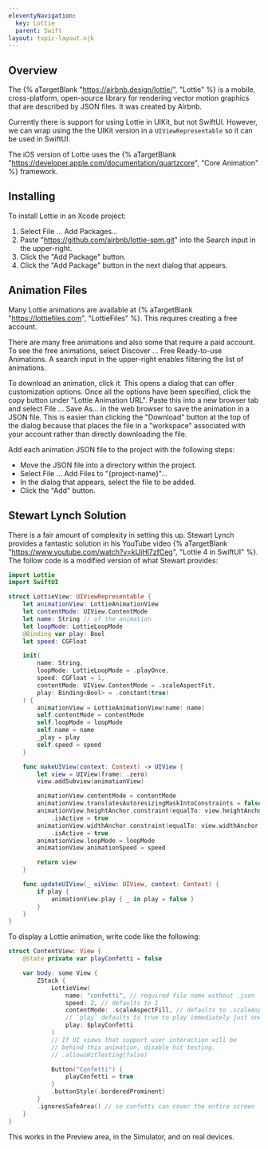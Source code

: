 ```yaml
---
eleventyNavigation:
  key: Lottie
  parent: Swift
layout: topic-layout.njk
---
```


## Overview

The {% aTargetBlank "https://airbnb.design/lottie/", "Lottie" %} is a
mobile, cross-platform, open-source library
for rendering vector motion graphics that are described by JSON files.
It was created by Airbnb.

Currently there is support for using Lottie in UIKit, but not SwiftUI.
However, we can wrap using the the UIKit version in a `UIViewRepresentable`
so it can be used in SwiftUI.

The iOS version of Lottie uses the {% aTargetBlank
"https://developer.apple.com/documentation/quartzcore", "Core Animation" %}
framework.

## Installing

To install Lottie in an Xcode project:

1. Select File ... Add Packages...
1. Paste "https://github.com/airbnb/lottie-spm.git"
   into the Search input in the upper-right.
1. Click the "Add Package" button.
1. Click the "Add Package" button in the next dialog that appears.

## Animation Files

Many Lottie animations are available at {% aTargetBlank
"https://lottiefiles.com", "LottieFiles" %}.
This requires creating a free account.

There are many free animations and also some that require a paid account.
To see the free animations, select Discover ... Free Ready-to-use Animations.
A search input in the upper-right enables filtering the list of animations.

To download an animation, click it.
This opens a dialog that can offer customization options.
Once all the options have been specified,
click the copy button under "Lottie Animation URL".
Paste this into a new browser tab and select File ... Save As...
in the web browser to save the animation in a JSON file.
This is easier than clicking the "Download" button at the top of the dialog
because that places the file in a "workspace" associated with your account
rather than directly downloading the file.

Add each animation JSON file to the project with the following steps:

- Move the JSON file into a directory within the project.
- Select File ... Add Files to "{project-name}"...
- In the dialog that appears, select the file to be added.
- Click the "Add" button.

## Stewart Lynch Solution

There is a fair amount of complexity in setting this up.
Stewart Lynch provides a fantastic solution in his YouTube video
{% aTargetBlank "https://www.youtube.com/watch?v=kUjHl7zfCeg",
"Lottie 4 in SwiftUI" %}.
The follow code is a modified version of what Stewart provides:

```swift
import Lottie
import SwiftUI

struct LottieView: UIViewRepresentable {
    let animationView: LottieAnimationView
    let contentMode: UIView.ContentMode
    let name: String // of the animation
    let loopMode: LottieLoopMode
    @Binding var play: Bool
    let speed: CGFloat

    init(
        name: String,
        loopMode: LottieLoopMode = .playOnce,
        speed: CGFloat = 1,
        contentMode: UIView.ContentMode = .scaleAspectFit,
        play: Binding<Bool> = .constant(true)
    ) {
        animationView = LottieAnimationView(name: name)
        self.contentMode = contentMode
        self.loopMode = loopMode
        self.name = name
        _play = play
        self.speed = speed
    }

    func makeUIView(context: Context) -> UIView {
        let view = UIView(frame: .zero)
        view.addSubview(animationView)

        animationView.contentMode = contentMode
        animationView.translatesAutoresizingMaskIntoConstraints = false
        animationView.heightAnchor.constraint(equalTo: view.heightAnchor)
            .isActive = true
        animationView.widthAnchor.constraint(equalTo: view.widthAnchor)
            .isActive = true
        animationView.loopMode = loopMode
        animationView.animationSpeed = speed

        return view
    }

    func updateUIView(_ uiView: UIView, context: Context) {
        if play {
            animationView.play { _ in play = false }
        }
    }
}
```

To display a Lottie animation, write code like the following:

```swift
struct ContentView: View {
    @State private var playConfetti = false

    var body: some View {
        ZStack {
            LottieView(
                name: "confetti", // required file name without .json
                speed: 2, // defaults to 1
                contentMode: .scaleAspectFill, // defaults to .scaleAspectFit
                // `play` defaults to true to play immediately just one time.
                play: $playConfetti
            )
            // If UI views that support user interaction will be
            // behind this animation, disable hit testing.
            // .allowsHitTesting(false)

            Button("Confetti") {
                playConfetti = true
            }
            .buttonStyle(.borderedProminent)
        }
        .ignoresSafeArea() // so confetti can cover the entire screen
    }
}
```

This works in the Preview area, in the Simulator, and on real devices.
